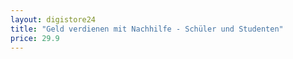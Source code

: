 ```yaml
---
layout: digistore24
title: "Geld verdienen mit Nachhilfe - Schüler und Studenten"
price: 29.9
---
```

